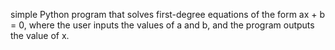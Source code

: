 simple Python program that solves first-degree equations of the form ax + b = 0, 
where the user inputs the values of a and b, and the program outputs the value of x.